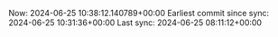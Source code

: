 Now: 2024-06-25 10:38:12.140789+00:00 Earliest commit since sync: 2024-06-25 10:31:36+00:00 Last sync: 2024-06-25 08:11:12+00:00
